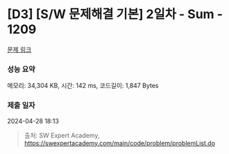 # [D3] [S/W 문제해결 기본] 2일차 - Sum - 1209 

[문제 링크](https://swexpertacademy.com/main/code/problem/problemDetail.do?contestProbId=AV13_BWKACUCFAYh) 

### 성능 요약

메모리: 34,304 KB, 시간: 142 ms, 코드길이: 1,847 Bytes

### 제출 일자

2024-04-28 18:13



> 출처: SW Expert Academy, https://swexpertacademy.com/main/code/problem/problemList.do